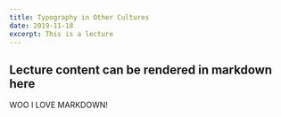 ```yaml
---
title: Typography in Other Cultures
date: 2019-11-18
excerpt: This is a lecture
---
```

## Lecture content can be rendered in markdown here
WOO I LOVE MARKDOWN!
